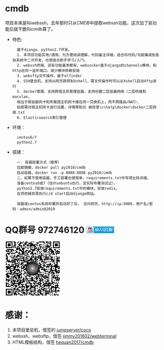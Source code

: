 # cmdb
项目本来是叫webssh，去年那时只从CMDB中提取webssh功能，这次加了些功能后就干脆叫cmdb算了。

* 特色:

        基于django、python2.7开发。
        1. 本项目功能实用/通用，为方便阅读理解，代码备注详细，适合将代码/功能集成到各自系统中二次开发，也很适合新手学习/入门。
        2. webssh终端，该有功能基本都有，websocker基于django的channels模块，和http在同一监听端口，减少模块依赖安装
        3. websftp文件操作，基于elfinder
        4. SSH堡垒机，支持从网页跳转到Xshell，需文件操作时可以从Xshell启动Xftp进行
        5. docker管理，支持跨宿主机管理容器，支持创建二层容器网络（二层桥接和macvlan，
        相当于使容器网卡和所属宿主机网卡接在同一交换机上，而不跨路由/NAT），
        前提需对宿主机网卡进行设置，详情帮助见 根目录\c\help\docker\docker二层网络.txt
        6. Elasticsearch索引管理

* 环境：

        centos6/7
        python2.7

* 搭建：

        一. 容器部署方式（推荐）
        拉取镜像，docker pull py2010/cmdb
        启动容器，docker run -p 8088:8088 py2010/cmdb
        二、如果不使用容器，手工部署也很简单，requirements.txt中写得比较详细，
        准备centos6或7（估计unbuntu也行，没实际布署测试过），
        python2.7安装requirements.txt中的模块，安装redis。
        在项目根目录执行c/d start启动django网站。
        
        容器或centos系统布署并启动好了后， 访问网页，http://ip:8088，用户名/密码：admin/admin@2019


# QQ群号 972746120 <a target="_blank" href="https://jq.qq.com/?_wv=1027&k=5aa2ERr"><img border="0" src="c/group.png"  alt="django开发交流" title="django开发交流"></a>
![QQ群](c/qq.png  "QQ群")

# 感谢：
1. 本项目堡垒机，借签的 <a href="https://github.com/jumpserver/coco" target="_blank">jumpserver/coco</a>
2. webssh、websftp，借签 <a href="https://github.com/jimmy201602/webterminal" target="_blank">jimmy201602/webterminal</a>
3. HTML模板结构，借签 <a href="https://github.com/hequan2017/cmdb" target="_blank">hequan2017/cmdb</a>

<!-- github不允许超级链接在新窗口中打开？ -->
<!-- * 本项目堡垒机，借签的 [jumpserver/coco](https://github.com/jumpserver/coco?_blank)
* webssh、websftp，借签 [jimmy201602/webterminal](https://github.com/jimmy201602/webterminal?_blank)
* HTML模板结构，借签 [hequan2017/cmdb](https://github.com/hequan2017/cmdb?_blank) -->
